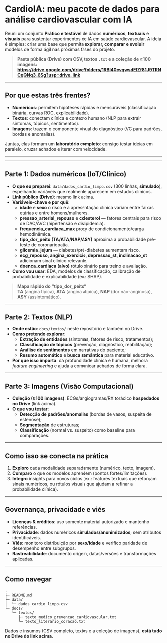 # CardioIA: meu pacote de dados para análise cardiovascular com IA

Reuni um conjunto **Prático e testável** de dados **numéricos**, **textuais** e **visuais** para sustentar experimentos de IA em saúde cardiovascular. A ideia é simples: criar uma base que permita **explorar, comparar e evoluir** modelos de forma ágil nas próximas fases do projeto.

> **Pasta pública (Drive) com CSV, textos `.txt` e a coleção de ≥100 imagens:**  
> **https://drive.google.com/drive/folders/1RBI40cvqwsdEIZf81J9TRNCqQNq3_6Sg?usp=drive_link**

---

## Por que estas três frentes?

- **Numéricos**: permitem hipóteses rápidas e mensuráveis (classificação binária, curvas ROC, explicabilidade).  
- **Textos**: conectam clínica e contexto humano (NLP para extrair sintomas, tópicos, sentimentos).  
- **Imagens**: trazem o componente visual do diagnóstico (VC para padrões, bordas e anomalias).

Juntas, elas formam um **laboratório completo**: consigo testar ideias em paralelo, cruzar achados e iterar com velocidade.

---

---

## Parte 1: Dados numéricos (IoT/Clínico)

- **O que eu preparei**: `data/dados_cardio_limpo.csv` (300 linhas, **simulado**), espelhando variáveis que realmente aparecem em estudos clínicos.
- **Link público (Drive)**: mesmo link acima.
- **Variáveis-chave e por quê**:
  - **idade** e **sexo** o risco e a apresentação clínica variam entre faixas etárias e entre homens/mulheres.  
  - **pressao_arterial_repouso** e **colesterol** — fatores centrais para risco de DAC/AVC (hipertensão e dislipidemia).  
  - **frequencia_cardiaca_max** proxy de condicionamento/carga hemodinâmica.  
  - **tipo_dor_peito (TA/ATA/NAP/ASY)** aproxima a probabilidade pré-teste de coronariopatia.  
  - **glicemia_jejum** — diabetes/pré-diabetes aumentam risco.  
  - **ecg_repouso, angina_exercicio, depressao_st, inclinacao_st** adicionam sinal clínico relevante.  
  - **doenca_cardiaca (alvo)** rótulo binário para treino e avaliação.
- **Como vou usar**: EDA, modelos de classificação, calibração de probabilidade e explicabilidade (ex.: SHAP).

> **Mapa rápido do “tipo_dor_peito”**  
> **TA** (angina típica), **ATA** (angina atípica), **NAP** (dor não-anginosa), **ASY** (assintomático).

---

## Parte 2: Textos (NLP)

- **Onde estão**: `docs/textos/` neste repositório e também no Drive.  
- **Como pretendo explorar**:
  - **Extração de entidades** (sintomas, fatores de risco, tratamentos);  
  - **Classificação de tópicos** (prevenção, diagnóstico, reabilitação);  
  - **Análise de sentimentos** em narrativas do paciente;  
  - **Resumo automático** e **busca semântica** para material educativo.
- **Por que isso importa**: dá profundidade clínica e humana, melhora *feature engineering* e ajuda a comunicar achados de forma clara.

---

## Parte 3: Imagens (Visão Computacional)

- **Coleção (≥100 imagens)**: ECGs/angiogramas/RX torácico **hospedados no Drive** (link acima).  
- **O que vou testar**:
  - **Detecção de padrões/anomalias** (bordas de vasos, suspeita de estenose);  
  - **Segmentação** de estruturas;  
  - **Classificação** (normal vs. suspeito) como baseline para comparações.

---

## Como isso se conecta na prática

1. **Exploro** cada modalidade separadamente (numérico, texto, imagem).  
2. **Comparo** o que os modelos aprendem (pontos fortes/limitações).  
3. **Integro** insights para novos ciclos (ex.: features textuais que reforçam sinais numéricos, ou rótulos visuais que ajudam a refinar a probabilidade clínica).

---

## Governança, privacidade e viés

- **Licenças & créditos**: uso somente material autorizado e mantenho referências.  
- **Privacidade**: dados numéricos **simulados/anonimizados**; sem atributos identificáveis.  
- **Viés**: monitoro distribuição por **sexo/idade** e verifico paridade de desempenho entre subgrupos.  
- **Rastreabilidade**: documento origem, datas/versões e transformações aplicadas.

---

## Como navegar

```
.
├─ README.md
├─ data/
│  └─ dados_cardio_limpo.csv
└─ docs/
   └─ textos/
      ├─ texto_medico_prevencao_cardiovascular.txt
      └─ texto_literario_coracao.txt
```

Dados e insumos (CSV completo, textos e a coleção de imagens), **está tudo no Drive do link acima**. 
